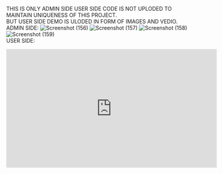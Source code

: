 THIS IS ONLY ADMIN SIDE USER SIDE CODE IS NOT UPLODED TO MAINTAIN UNIQUENESS OF THIS PROJECT.<BR> BUT USER SIDE DEMO IS ULODED IN FORM OF IMAGES AND VEDIO.
<CENTRE><br>
ADMIN SIDE:
![Screenshot (156)](https://github.com/sanchitbajaj123/ECO-INNOVATIVE/assets/110713000/88bc1639-d317-46fd-890b-dc8b3a99f788)
![Screenshot (157)](https://github.com/sanchitbajaj123/ECO-INNOVATIVE/assets/110713000/c11d086d-c740-41ff-85a2-37363522e679)
![Screenshot (158)](https://github.com/sanchitbajaj123/ECO-INNOVATIVE/assets/110713000/e8e2341b-e520-4caa-b947-31bf061dde5e)
![Screenshot (159)](https://github.com/sanchitbajaj123/ECO-INNOVATIVE/assets/110713000/90e33972-2285-4d2f-922e-e74db6416fc6)
<br>
USER SIDE:
<br>
<iframe width="560" height="315" src="https://www.youtube.com/embed/n37r3jxfJCk?si=4y1TMhMrT2Xyq48f" title="YouTube video player" frameborder="0" allow="accelerometer; autoplay; clipboard-write; encrypted-media; gyroscope; picture-in-picture; web-share" referrerpolicy="strict-origin-when-cross-origin" allowfullscreen></iframe>




<CENTRE>
